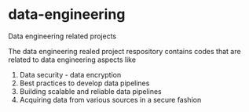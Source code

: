 # data-engineering
Data engineering related projects 

The data engineering realed project respository contains codes that are related to data engineering aspects like
1.  Data security - data encryption
2.  Best practices to develop data pipelines
3.  Building scalable and reliable data pipelines
4.  Acquiring data from various sources in a secure fashion
